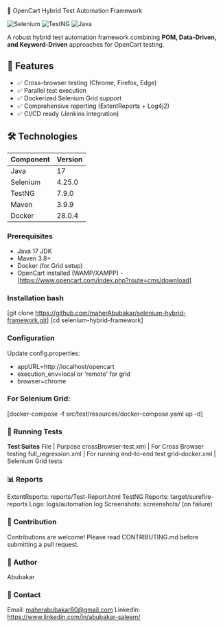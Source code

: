 🚀 OpenCart Hybrid Test Automation Framework

![Selenium](https://img.shields.io/badge/Selenium-4.25.0-43B02A?logo=selenium)
![TestNG](https://img.shields.io/badge/TestNG-7.9.0-DD0031)
![Java](https://img.shields.io/badge/Java-17-007396?logo=java)

A robust hybrid test automation framework combining **POM, Data-Driven, and Keyword-Driven** approaches 
for OpenCart testing.

## 📌 Features
- ✅ Cross-browser testing (Chrome, Firefox, Edge)
- ✅ Parallel test execution
- ✅ Dockerized Selenium Grid support
- ✅ Comprehensive reporting (ExtentReports + Log4j2)
- ✅ CI/CD ready (Jenkins integration)

## 🛠 Technologies
| Component | Version |
|-----------|---------|
| Java      | 17      |
| Selenium  | 4.25.0  |
| TestNG    | 7.9.0   |
| Maven     | 3.9.9   |
| Docker    | 28.0.4  |


### Prerequisites
- Java 17 JDK
- Maven 3.8+
- Docker (for Grid setup)
- OpenCart installed (WAMP/XAMPP) - [https://www.opencart.com/index.php?route=cms/download]

### Installation bash
[git clone https://github.com/maherAbubakar/selenium-hybrid-framework.git]
[cd selenium-hybrid-framework]

### Configuration
Update config.properties:
* appURL=http://localhost/opencart
* execution_env=local or 'remote' for grid
* browser=chrome

### For Selenium Grid:
[docker-compose -f src/test/resources/docker-compose.yaml up -d]

### 🧪 Running Tests
**Test Suites**
File	                |   Purpose
crossBrowser-test.xml   |   For Cross Browser testing
full_regression.xml     |   For running end-to-end test
grid-docker.xml         | Selenium Grid tests

### 📊 Reports
ExtentReports: reports/Test-Report.html
TestNG Reports: target/surefire-reports
Logs: logs/automation.log
Screenshots: screenshots/ (on failure)

### 🤝 Contribution
Contributions are welcome! Please read CONTRIBUTING.md before submitting a pull request.

### 📧 Author
Abubakar

### 📧 Contact
Email: maherabubakar80@gmail.com
LinkedIn: https://www.linkedin.com/in/abubakar-saleem/